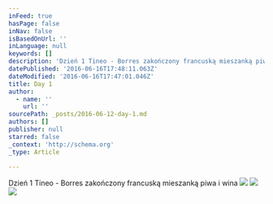 ```yaml
---
inFeed: true
hasPage: false
inNav: false
isBasedOnUrl: ''
inLanguage: null
keywords: []
description: 'Dzień 1 Tineo - Borres zakończony francuską mieszanką piwa i wina '
datePublished: '2016-06-16T17:48:11.063Z'
dateModified: '2016-06-16T17:47:01.046Z'
title: Day 1
author:
  - name: ''
    url: ''
sourcePath: _posts/2016-06-12-day-1.md
authors: []
publisher: null
starred: false
_context: 'http://schema.org'
_type: Article

---
```

Dzień 1 Tineo - Borres zakończony francuską mieszanką piwa i wina
![](https://s3-us-west-2.amazonaws.com/the-grid-img/p/aceda9a5824dc437e6c69870d9f7f24fcad7694e.jpg)
![](https://s3-us-west-2.amazonaws.com/the-grid-img/p/95d67f26fbfaacfd57b527ede117533b938a4f4e.jpg)
![](https://the-grid-user-content.s3-us-west-2.amazonaws.com/e7dbed22-822e-47a0-b604-b40185a6b67d.jpg)